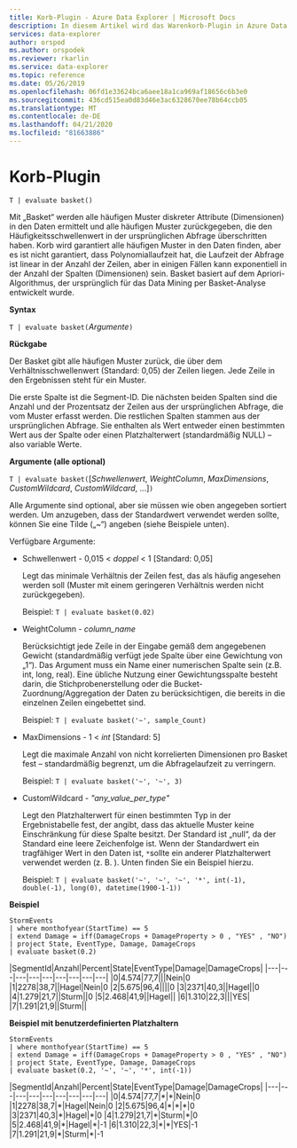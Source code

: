 ```yaml
---
title: Korb-Plugin - Azure Data Explorer | Microsoft Docs
description: In diesem Artikel wird das Warenkorb-Plugin in Azure Data Explorer beschrieben.
services: data-explorer
author: orspod
ms.author: orspodek
ms.reviewer: rkarlin
ms.service: data-explorer
ms.topic: reference
ms.date: 05/26/2019
ms.openlocfilehash: 06fd1e33624bca6aee18a1ca969af18656c6b3e0
ms.sourcegitcommit: 436cd515ea0d83d46e3ac6328670ee78b64ccb05
ms.translationtype: MT
ms.contentlocale: de-DE
ms.lasthandoff: 04/21/2020
ms.locfileid: "81663886"
---
```

# <a name="basket-plugin"></a>Korb-Plugin

```kusto
T | evaluate basket()
```

Mit „Basket“ werden alle häufigen Muster diskreter Attribute (Dimensionen) in den Daten ermittelt und alle häufigen Muster zurückgegeben, die den Häufigkeitsschwellenwert in der ursprünglichen Abfrage überschritten haben. Korb wird garantiert alle häufigen Muster in den Daten finden, aber es ist nicht garantiert, dass Polynomiallaufzeit hat, die Laufzeit der Abfrage ist linear in der Anzahl der Zeilen, aber in einigen Fällen kann exponentiell in der Anzahl der Spalten (Dimensionen) sein. Basket basiert auf dem Apriori-Algorithmus, der ursprünglich für das Data Mining per Basket-Analyse entwickelt wurde.

**Syntax**

`T | evaluate basket(`*Argumente*`)`

**Rückgabe**

Der Basket gibt alle häufigen Muster zurück, die über dem Verhältnisschwellenwert (Standard: 0,05) der Zeilen liegen. Jede Zeile in den Ergebnissen steht für ein Muster.

Die erste Spalte ist die Segment-ID. Die nächsten beiden Spalten sind die Anzahl und der Prozentsatz der Zeilen aus der ursprünglichen Abfrage, die vom Muster erfasst werden. Die restlichen Spalten stammen aus der ursprünglichen Abfrage. Sie enthalten als Wert entweder einen bestimmten Wert aus der Spalte oder einen Platzhalterwert (standardmäßig NULL) – also variable Werte.

**Argumente (alle optional)**

`T | evaluate basket(`[*Schwellenwert*, *WeightColumn*, *MaxDimensions*, *CustomWildcard*, *CustomWildcard*, ...]`)`

Alle Argumente sind optional, aber sie müssen wie oben angegeben sortiert werden. Um anzugeben, dass der Standardwert verwendet werden sollte, können Sie eine Tilde („~“) angeben (siehe Beispiele unten).

Verfügbare Argumente:

* Schwellenwert - 0,015 < *doppel* < 1 [Standard: 0,05]

    Legt das minimale Verhältnis der Zeilen fest, das als häufig angesehen werden soll (Muster mit einem geringeren Verhältnis werden nicht zurückgegeben).
    
    Beispiel: `T | evaluate basket(0.02)`

* WeightColumn - *column_name*

    Berücksichtigt jede Zeile in der Eingabe gemäß dem angegebenen Gewicht (standardmäßig verfügt jede Spalte über eine Gewichtung von „1“). Das Argument muss ein Name einer numerischen Spalte sein (z.B. int, long, real). Eine übliche Nutzung einer Gewichtungsspalte besteht darin, die Stichprobenerstellung oder die Bucket-Zuordnung/Aggregation der Daten zu berücksichtigen, die bereits in die einzelnen Zeilen eingebettet sind.
    
    Beispiel: `T | evaluate basket('~', sample_Count)`

* MaxDimensions - 1 < *int* [Standard: 5]

    Legt die maximale Anzahl von nicht korrelierten Dimensionen pro Basket fest – standardmäßig begrenzt, um die Abfragelaufzeit zu verringern.

    Beispiel: `T | evaluate basket('~', '~', 3)`

* CustomWildcard - *"any_value_per_type"*

    Legt den Platzhalterwert für einen bestimmten Typ in der Ergebnistabelle fest, der angibt, dass das aktuelle Muster keine Einschränkung für diese Spalte besitzt.
    Der Standard ist „null“, da der Standard eine leere Zeichenfolge ist. Wenn der Standardwert ein tragfähiger Wert in den Daten ist, `*`sollte ein anderer Platzhalterwert verwendet werden (z. B. ).
    Unten finden Sie ein Beispiel hierzu.

    Beispiel: `T | evaluate basket('~', '~', '~', '*', int(-1), double(-1), long(0), datetime(1900-1-1))`

**Beispiel**

```kusto
StormEvents 
| where monthofyear(StartTime) == 5
| extend Damage = iff(DamageCrops + DamageProperty > 0 , "YES" , "NO")
| project State, EventType, Damage, DamageCrops
| evaluate basket(0.2)
```

|SegmentId|Anzahl|Percent|State|EventType|Damage|DamageCrops|
|---|---|---|---|---|---|---|---|---|
|0|4.574|77,7|||Nein|0
|1|2278|38,7||Hagel|Nein|0
|2|5.675|96,4||||0
|3|2371|40,3||Hagel||0
|4|1.279|21,7||Sturm||0
|5|2.468|41,9||Hagel||
|6|1.310|22,3|||YES|
|7|1.291|21,9||Sturm||

**Beispiel mit benutzerdefinierten Platzhaltern**

```kusto
StormEvents 
| where monthofyear(StartTime) == 5
| extend Damage = iff(DamageCrops + DamageProperty > 0 , "YES" , "NO")
| project State, EventType, Damage, DamageCrops
| evaluate basket(0.2, '~', '~', '*', int(-1))
```

|SegmentId|Anzahl|Percent|State|EventType|Damage|DamageCrops|
|---|---|---|---|---|---|---|---|---|
|0|4.574|77,7|\*|\*|Nein|0
|1|2278|38,7|\*|Hagel|Nein|0
|2|5.675|96,4|\*|\*|\*|0
|3|2371|40,3|\*|Hagel|\*|0
|4|1.279|21,7|\*|Sturm|\*|0
|5|2.468|41,9|\*|Hagel|\*|-1
|6|1.310|22,3|\*|\*|YES|-1
|7|1.291|21,9|\*|Sturm|\*|-1
